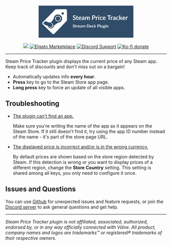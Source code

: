 <p align="center">
  <img src="/.github/images/banner.svg?sanitize=true" height="100" />
</p>

<p align="center">
  <img src="https://img.shields.io/github/v/release/theca11/steam-price-tracker?label=%20&color=darkblue" />
  <a href="https://marketplace.elgato.com/product/steam-price-tracker-8fada3a4-33c9-47df-a156-9aa79158ea82"><img src="https://img.shields.io/badge/dynamic/json?url=https%3A%2F%2Fmp-gateway.elgato.com%2Fproducts%2F8fada3a4-33c9-47df-a156-9aa79158ea82&query=download_count&prefix=Elgato%20Marketplace%20%7C%20&suffix=%20downloads&logo=elgato&logoColor=white&label=%20&labelColor=1231ac&color=gray" alt="Elgato Marketplace" /></a>
  <a href="https://discord.gg/yFce5NEDak"><img src="https://img.shields.io/badge/Discord-gray?logo=discord&logoColor=white&labelColor=6A7EC2&color=gray" alt="Discord Support" /></a>
  <a href="https://ko-fi.com/the_ca11"><img src="https://img.shields.io/badge/Ko--fi-gray?logo=kofi&logoColor=white&labelColor=red&color=gray" alt="Ko-fi donate" /></a>
</p>

<hr/>

Steam Price Tracker plugin displays the current price of any Steam app. Keep track of discounts and don't miss out on a bargain!

-   Automatically updates info <b>every hour</b>.<br />
-   <b>Press</b> key to go to the Steam Store app page.<br />
-   <b>Long press</b> key to force an update of all visible apps.

## Troubleshooting

-   <u>The plugin can't find an app.</u>

    Make sure you're writing the name of the app as it appears on the Steam Store. If it still doesn't find it, try using the app ID number instead of the name - it's part of the store page URL.


-   <u>The displayed price is incorrect and/or is in the wrong currency.</u>

    By default prices are shown based on the store region detected by Steam. If this detection is wrong or you want to display prices of a different region, change the <b>Store Country</b> setting. This setting is shared among all keys, you only need to configure it once.

## Issues and Questions

You can use [Github](https://github.com/theca11/steam-price-tracker/issues) for unexpected issues and feature requests, or join the [Discord server](https://discord.gg/yFce5NEDak) to ask general questions and get help.

---

_Steam Price Tracker plugin is not affiliated, associated, authorized, endorsed by, or in any way officially connected with Valve. All product, company names and logos are trademarks™ or registered® trademarks of their respective owners._
